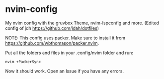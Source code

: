 # nvim-config
My nvim config with the gruvbox Theme, nvim-lspconfig and more. (Edited config of jdh https://github.com/jdah/dotfiles)

NOTE: This config uses packer. Make sure to install it from https://github.com/wbthomason/packer.nvim.

Put all the folders and files in your .config/nvim folder and run:

```
nvim +PackerSync
```

Now it should work. Open an Issue if you have any errors.
